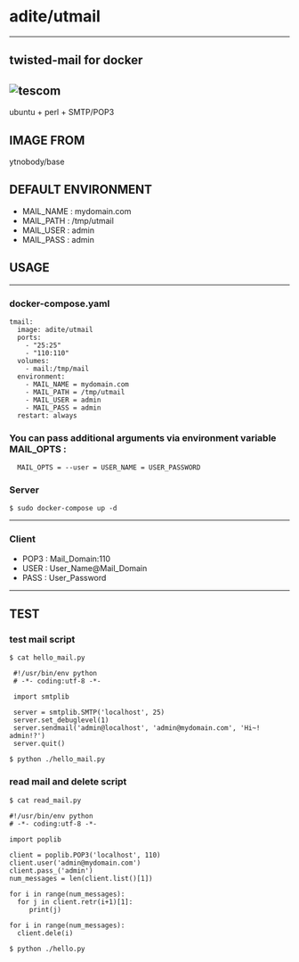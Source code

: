 # adite/utmail
---
## twisted-mail for docker
![tescom](https://en.gravatar.com/userimage/96759029/aa4308f795041de37cc2fedf0d1071ca?size=128)
---
ubuntu + perl + SMTP/POP3
 
## IMAGE FROM
ytnobody/base

## DEFAULT ENVIRONMENT
* MAIL_NAME     : mydomain.com
* MAIL_PATH     : /tmp/utmail
* MAIL_USER     : admin    
* MAIL_PASS     : admin        

## USAGE
---
### docker-compose.yaml
```shell
tmail:
  image: adite/utmail
  ports:
    - "25:25"
    - "110:110"
  volumes:
    - mail:/tmp/mail
  environment:
    - MAIL_NAME = mydomain.com
    - MAIL_PATH = /tmp/utmail
    - MAIL_USER = admin    
    - MAIL_PASS = admin        
  restart: always
```
### You can pass additional arguments via environment variable MAIL_OPTS : 
```shell
  MAIL_OPTS = --user = USER_NAME = USER_PASSWORD
```

### Server
```shell
$ sudo docker-compose up -d
```
---
### Client
* POP3 : Mail_Domain:110
* USER : User_Name@Mail_Domain
* PASS : User_Password

---

## TEST
### test mail script
```script
$ cat hello_mail.py

 #!/usr/bin/env python  
 # -*- coding:utf-8 -*-
  
 import smtplib
  
 server = smtplib.SMTP('localhost', 25)
 server.set_debuglevel(1)
 server.sendmail('admin@localhost', 'admin@mydomain.com', 'Hi~! admin!?')
 server.quit()  
 ```  
```script
$ python ./hello_mail.py
```
  
### read mail and delete script
```script
$ cat read_mail.py

#!/usr/bin/env python
# -*- coding:utf-8 -*-

import poplib

client = poplib.POP3('localhost', 110)
client.user('admin@mydomain.com')
client.pass_('admin')
num_messages = len(client.list()[1])

for i in range(num_messages):
  for j in client.retr(i+1)[1]:
     print(j)

for i in range(num_messages):
  client.dele(i)
```
```script
$ python ./hello.py
```
